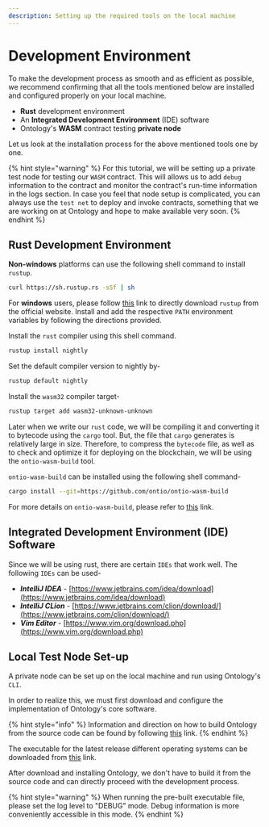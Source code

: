```yaml
---
description: Setting up the required tools on the local machine
---
```


# Development Environment

To make the development process as smooth and as efficient as possible, we recommend confirming that all the tools mentioned below are installed and configured properly on your local machine.

* **Rust** development environment
* An **Integrated Development Environment** \(IDE\) software
* Ontology's **WASM** contract testing **private node** 

Let us look at the installation process for the above mentioned tools one by one.

{% hint style="warning" %}
For this tutorial, we will be setting up a private test node for testing our `WASM` contract. This will allows us to add `debug` information to the contract and monitor the contract's run-time information in the logs section. In case you feel that node setup is complicated, you can always use the `test net` to deploy and invoke contracts, something that we are working on at Ontology and hope to make available very soon.
{% endhint %}

## Rust Development Environment

**Non-windows** platforms can use the following shell command to install `rustup`.

```bash
curl https://sh.rustup.rs -sSf | sh
```

For **windows** users, please follow [this](https://www.rust-lang.org/tools/install) link to directly download `rustup` from the official website. Install and add the respective `PATH` environment variables by following the directions provided.

Install the `rust` compiler using this shell command.

```bash
rustup install nightly
```

Set the default compiler version to nightly by-

```bash
rustup default nightly
```

Install the `wasm32` compiler target-

```bash
rustup target add wasm32-unknown-unknown
```

Later when we write our `rust` code, we will be compiling it and converting it to bytecode using the `cargo` tool. But, the file that `cargo` generates is relatively large in size. Therefore, to compress the `bytecode` file, as well as to check and optimize it for deploying on the blockchain, we will be using the `ontio-wasm-build` tool.

`ontio-wasm-build` can be installed using the following shell command-

```bash
cargo install --git=https://github.com/ontio/ontio-wasm-build
```

For more details on `ontio-wasm-build`, please refer to [this](https://github.com/ontio/ontio-wasm-build) link.

## Integrated Development Environment \(IDE\) Software

Since we will be using rust, there are certain `IDEs` that work well. The following `IDEs` can be used-

* _**IntelliJ IDEA**_ - [https://www.jetbrains.com/idea/download](https://www.jetbrains.com/idea/download)
* _**IntelliJ CLion**_ - [https://www.jetbrains.com/clion/download/](https://www.jetbrains.com/clion/download/)
* _**Vim Editor**_ - [https://www.vim.org/download.php](https://www.vim.org/download.php)

## Local Test Node Set-up

A private node can be set up on the local machine and run using Ontology's `CLI`.

In order to realize this, we must first download and configure the implementation of Ontology's core software. 

{% hint style="info" %}
Information and direction on how to build Ontology from the source code can be found by following [this](https://github.com/ontio/ontology#build-from-source-code) link.
{% endhint %}

The executable for the latest release different operating systems can be downloaded from [this](https://github.com/ontio/ontology/releases/) link.

After download and installing Ontology, we don't have to build it from the source code and can directly proceed with the development process. 

{% hint style="warning" %}
When running the pre-built executable file, please set the log level to "DEBUG" mode. Debug information is more conveniently accessible in this mode.
{% endhint %}



